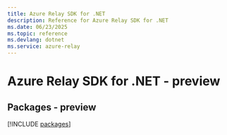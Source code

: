```yaml
---
title: Azure Relay SDK for .NET
description: Reference for Azure Relay SDK for .NET
ms.date: 06/23/2025
ms.topic: reference
ms.devlang: dotnet
ms.service: azure-relay
---
```

# Azure Relay SDK for .NET - preview
## Packages - preview
[!INCLUDE [packages](relay-index.md)]